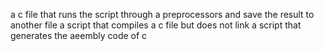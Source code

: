a c file that runs the script through a preprocessors and save the result to another file
a script that compiles a c file but does not link
a script that generates the aeembly code of c

